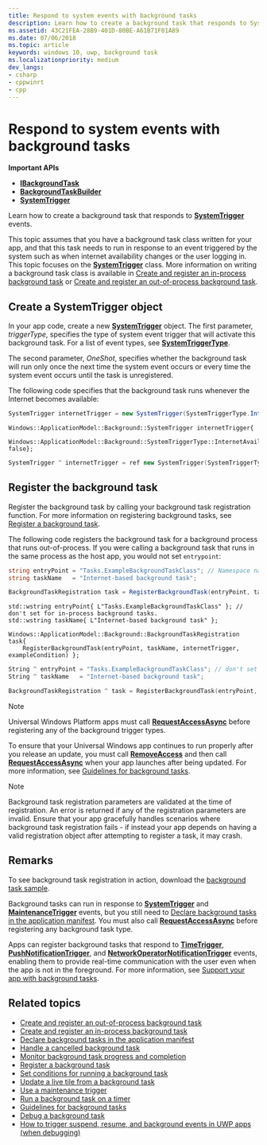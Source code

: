 ```yaml
---
title: Respond to system events with background tasks
description: Learn how to create a background task that responds to SystemTrigger events.
ms.assetid: 43C21FEA-28B9-401D-80BE-A61B71F01A89
ms.date: 07/06/2018
ms.topic: article
keywords: windows 10, uwp, background task
ms.localizationpriority: medium
dev_langs:
- csharp
- cppwinrt
- cpp
---
```

# Respond to system events with background tasks

**Important APIs**

- [**IBackgroundTask**](https://docs.microsoft.com/uwp/api/Windows.ApplicationModel.Background.IBackgroundTask)
- [**BackgroundTaskBuilder**](https://docs.microsoft.com/uwp/api/Windows.ApplicationModel.Background.BackgroundTaskBuilder)
- [**SystemTrigger**](https://docs.microsoft.com/uwp/api/Windows.ApplicationModel.Background.SystemTrigger)

Learn how to create a background task that responds to [**SystemTrigger**](https://docs.microsoft.com/uwp/api/Windows.ApplicationModel.Background.SystemTriggerType) events.

This topic assumes that you have a background task class written for your app, and that this task needs to run in response to an event triggered by the system such as when internet availability changes or the user logging in. This topic focuses on the [**SystemTrigger**](https://docs.microsoft.com/uwp/api/Windows.ApplicationModel.Background.SystemTriggerType) class. More information on writing a background task class is available in [Create and register an in-process background task](create-and-register-an-inproc-background-task.md) or [Create and register an out-of-process background task](create-and-register-a-background-task.md).

## Create a SystemTrigger object

In your app code, create a new [**SystemTrigger**](https://docs.microsoft.com/uwp/api/Windows.ApplicationModel.Background.SystemTrigger) object. The first parameter, *triggerType*, specifies the type of system event trigger that will activate this background task. For a list of event types, see [**SystemTriggerType**](https://docs.microsoft.com/uwp/api/Windows.ApplicationModel.Background.SystemTriggerType).

The second parameter, *OneShot*, specifies whether the background task will run only once the next time the system event occurs or every time the system event occurs until the task is unregistered.

The following code specifies that the background task runs whenever the Internet becomes available:

```csharp
SystemTrigger internetTrigger = new SystemTrigger(SystemTriggerType.InternetAvailable, false);
```

```cppwinrt
Windows::ApplicationModel::Background::SystemTrigger internetTrigger{
    Windows::ApplicationModel::Background::SystemTriggerType::InternetAvailable, false};
```

```cpp
SystemTrigger ^ internetTrigger = ref new SystemTrigger(SystemTriggerType::InternetAvailable, false);
```

## Register the background task

Register the background task by calling your background task registration function. For more information on registering background tasks, see [Register a background task](register-a-background-task.md).

The following code registers the background task for a background process that runs out-of-process. If you were calling a background task that runs in the same process as the host app, you would not set `entrypoint`:

```csharp
string entryPoint = "Tasks.ExampleBackgroundTaskClass"; // Namespace name, '.', and the name of the class containing the background task
string taskName   = "Internet-based background task";

BackgroundTaskRegistration task = RegisterBackgroundTask(entryPoint, taskName, internetTrigger, exampleCondition);
```

```cppwinrt
std::wstring entryPoint{ L"Tasks.ExampleBackgroundTaskClass" }; // don't set for in-process background tasks.
std::wstring taskName{ L"Internet-based background task" };

Windows::ApplicationModel::Background::BackgroundTaskRegistration task{
    RegisterBackgroundTask(entryPoint, taskName, internetTrigger, exampleCondition) };
```

```cpp
String ^ entryPoint = "Tasks.ExampleBackgroundTaskClass"; // don't set for in-process background tasks
String ^ taskName   = "Internet-based background task";

BackgroundTaskRegistration ^ task = RegisterBackgroundTask(entryPoint, taskName, internetTrigger, exampleCondition);
```

> [!NOTE]
> Universal Windows Platform apps must call [**RequestAccessAsync**](https://docs.microsoft.com/uwp/api/windows.applicationmodel.background.backgroundexecutionmanager.requestaccessasync) before registering any of the background trigger types.

To ensure that your Universal Windows app continues to run properly after you release an update, you must call [**RemoveAccess**](https://docs.microsoft.com/uwp/api/windows.applicationmodel.background.backgroundexecutionmanager.removeaccess) and then call [**RequestAccessAsync**](https://docs.microsoft.com/uwp/api/windows.applicationmodel.background.backgroundexecutionmanager.requestaccessasync) when your app launches after being updated. For more information, see [Guidelines for background tasks](guidelines-for-background-tasks.md).

> [!NOTE]
> Background task registration parameters are validated at the time of registration. An error is returned if any of the registration parameters are invalid. Ensure that your app gracefully handles scenarios where background task registration fails - if instead your app depends on having a valid registration object after attempting to register a task, it may crash.
 
## Remarks

To see background task registration in action, download the [background task sample](https://github.com/Microsoft/Windows-universal-samples/tree/master/Samples/BackgroundTask).

Background tasks can run in response to [**SystemTrigger**](https://docs.microsoft.com/uwp/api/Windows.ApplicationModel.Background.SystemTrigger) and [**MaintenanceTrigger**](https://docs.microsoft.com/uwp/api/Windows.ApplicationModel.Background.MaintenanceTrigger) events, but you still need to [Declare background tasks in the application manifest](declare-background-tasks-in-the-application-manifest.md). You must also call [**RequestAccessAsync**](https://docs.microsoft.com/uwp/api/windows.applicationmodel.background.backgroundexecutionmanager.requestaccessasync) before registering any background task type.

Apps can register background tasks that respond to [**TimeTrigger**](https://docs.microsoft.com/uwp/api/Windows.ApplicationModel.Background.TimeTrigger), [**PushNotificationTrigger**](https://docs.microsoft.com/uwp/api/Windows.ApplicationModel.Background.PushNotificationTrigger), and [**NetworkOperatorNotificationTrigger**](https://docs.microsoft.com/uwp/api/Windows.ApplicationModel.Background.NetworkOperatorNotificationTrigger) events, enabling them to provide real-time communication with the user even when the app is not in the foreground. For more information, see [Support your app with background tasks](support-your-app-with-background-tasks.md).

## Related topics

* [Create and register an out-of-process background task](create-and-register-a-background-task.md)
* [Create and register an in-process background task](create-and-register-an-inproc-background-task.md)
* [Declare background tasks in the application manifest](declare-background-tasks-in-the-application-manifest.md)
* [Handle a cancelled background task](handle-a-cancelled-background-task.md)
* [Monitor background task progress and completion](monitor-background-task-progress-and-completion.md)
* [Register a background task](register-a-background-task.md)
* [Set conditions for running a background task](set-conditions-for-running-a-background-task.md)
* [Update a live tile from a background task](update-a-live-tile-from-a-background-task.md)
* [Use a maintenance trigger](use-a-maintenance-trigger.md)
* [Run a background task on a timer](run-a-background-task-on-a-timer-.md)
* [Guidelines for background tasks](guidelines-for-background-tasks.md)
* [Debug a background task](debug-a-background-task.md)
* [How to trigger suspend, resume, and background events in UWP apps (when debugging)](https://msdn.microsoft.com/library/windows/apps/hh974425(v=vs.110).aspx)
